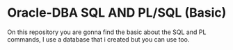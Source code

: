 # Oracle-DBA SQL AND PL/SQL (Basic)

On this repository you are gonna find the basic about the SQL and PL commands, I use a database that i created but you can use too.
